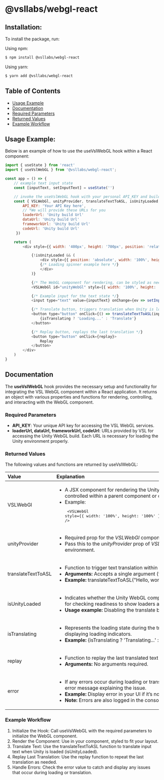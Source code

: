 # @vsllabs/webgl-react


## Installation:

To install the package, run:

Using npm:
```bash
$ npm install @vsllabs/webgl-react
```

Using yarn:
```bash
$ yarn add @vsllabs/webgl-react
```


## Table of Contents

- [Usage Example](#usage-example)
- [Documentation](#documentation)
- [Required Parameters](#required-parameters)
- [Returned Values](#returned-values)
- [Example Workflow](#example-workflow)


## Usage Example:

Below is an example of how to use the useVslWebGL hook within a React component:


```js
import { useState } from 'react'
import { useVslWebGL } from '@vsllabs/webgl-react';

const app = () => {
    // example text input state
    const [inputText, setInputText] = useState('')

    // invoke the useVslWebGL hook with your personal API_KEY and build URLs
    const { VSLWebGl, unityProvider, translateTextToASL, isUnityLoaded, isTranslating, replay } = useVslWebGL({
        API_KEY: 'Your API Key here',
        // *We will provide these URLs for you
        loaderUrl: 'Unity build Url'
        dataUrl: 'Unity build Url'
        frameworkUrl: 'Unity build Url'
        codeUrl: 'Unity build Url'
     })

    return (
        <div style={{ width: '400px', height: '700px', position: 'relative', margin: 'auto' }}>

            {!isUnityLoaded && (
                <div style={{ position: 'absolute', width: '100%', height: '100%', top: 0, left: 0, background: '#999' }}>
                {/* Loading spinner example here */}
                </div>
            )}

            {/* The WebGL component for rendering, can be styled as needed */}
            <VSLWebGl id="unityWebGl" style={{ width: '100%', height: '100%' }} unityProvider={unityProvider} />

            {/* Example input for the text state */}
            <input type="text" value={inputText} onChange={ev => setInputText(ev.target.value)} />

            {/* Translate button, triggers translation when Unity is loaded and input is provided */}
            <button type="button" onClick={() => translateTextToASL(inputText)}>
                {isTranslating ? 'Loading...' : 'Translate'}
            </button>

            {/* Replay button, replays the last translation */}
            <button type="button" onClick={replay}>
                Replay
            </button>
        </div>
    )
}
```


## Documentation

The **useVslWebGL** hook provides the necessary setup and functionality for integrating the VSL WebGL component within a React application. It returns an object with various properties and functions for rendering, controlling, and interacting with the WebGL component.


### Required Parameters
 * **API_KEY**: Your unique API key for accessing the VSL WebGL services.
 * **loaderUrl, dataUrl, frameworkUrl, codeUrl**: URLs provided by VSL for accessing the Unity WebGL build. Each URL is necessary for loading the Unity environment properly.


### Returned Values

The following values and functions are returned by useVslWebGL:

| Value         | Explanation                                                                           |
| :------------ | :------------------------------------------------------------------------------------ |
| VSLWebGl | <ul><li>A JSX component for rendering the Unity WebGL. Can be styled and controlled within a parent component or container.</li><li>Example: <br><pre lang="javascript"> <VSLWebGl style={{ width: '100%', height: '100%' }} unityProvider={unityProvider} /> </pre></li></ul>  |
| unityProvider | <ul><li>Required prop for the *VSLWebGl* component, provides the Unity instance.</li><li>Pass this to the *unityProvider* prop of *VSLWebGl* to initialize the Unity environment.</li></ul>  |
| translateTextToASL | <ul><li>Function to trigger text translation within the Unity WebGL.</li><li>**Arguments:** Accepts a single argument (the text to translate).</li><li>**Example:** translateTextToASL("Hello, world!")</li></ul>  |
| isUnityLoaded | <ul><li>Indicates whether the Unity WebGL component has fully loaded. Useful for checking readiness to show loaders and before triggering translation.</li><li>**Usage example:** Disabling the translate button until Unity is ready.</li></ul>  |
| isTranslating | <ul><li>Represents the loading state during the translation process. Helpful for displaying loading indicators.</li><li>**Example:** {isTranslating ? 'Translating...' : 'Translate'}</li></ul>  |
| replay | <ul><li>Function to replay the last translated text within the Unity WebGL.</li><li>**Arguments:** No arguments required.</li></ul>  |
| error | <ul><li>If any errors occur during loading or translation, this string provides an error message explaining the issue.</li><li>**Example:** Display error in your UI if it’s not an empty string.</li><li>**Note:** Errors are also logged in the console</li></ul>  |



### Example Workflow

 1. Initialize the Hook: Call useVslWebGL with the required parameters to initialize the WebGL component.
 2. Render the Component: Use <VSLWebGl /> in your component, styled to fit your layout.
 3. Translate Text: Use the translateTextToASL function to translate input text when Unity is loaded (isUnityLoaded).
 4. Replay Last Translation: Use the replay function to repeat the last translation as needed.
 5. Handle Errors: Check the error value to catch and display any issues that occur during loading or translation.